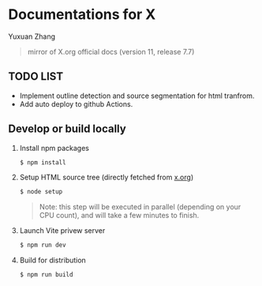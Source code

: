 # Documentations for X

Yuxuan Zhang

> mirror of X.org official docs (version 11, release 7.7)

## TODO LIST

+ Implement outline detection and source segmentation for html tranfrom.
+ Add auto deploy to github Actions.

## Develop or build locally

1. Install npm packages

    ```sh
    $ npm install
    ```

2. Setup HTML source tree (directly fetched from [x.org](www.x.org))
  
    ```sh
    $ node setup
    ```

    > Note: this step will be executed in parallel (depending on your CPU count), and will take a few minutes to finish.

3. Launch Vite privew server
  
    ```sh
    $ npm run dev
    ```

4. Build for distribution

    ```sh
    $ npm run build
    ```
